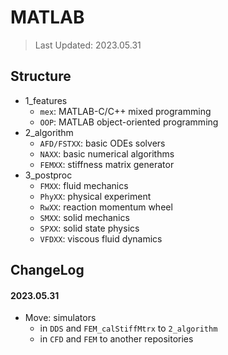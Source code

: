 # MATLAB

> Last Updated: 2023.05.31

## Structure

* 1_features
  * `mex`: MATLAB-C/C++ mixed programming
  * `OOP`: MATLAB object-oriented programming
* 2_algorithm
  * `AFD/FSTXX`: basic ODEs solvers
  * `NAXX`: basic numerical algorithms
  * `FEMXX`: stiffness matrix generator
* 3_postproc
  * `FMXX`: fluid mechanics
  * `PhyXX`: physical experiment
  * `RwXX`: reaction momentum wheel
  * `SMXX`: solid mechanics
  * `SPXX`: solid state physics
  * `VFDXX`: viscous fluid dynamics

## ChangeLog

#### 2023.05.31

* Move: simulators
  * in `DDS` and `FEM_calStiffMtrx` to `2_algorithm`
  * in `CFD` and `FEM` to another repositories
